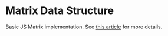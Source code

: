 # Matrix Data Structure

Basic JS Matrix implementation. See [this article](https://www.30secondsofcode.org/js/s/matrix-data-structure) for more details.
